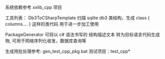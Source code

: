 系统依赖参考 xxlib_cpp 项目

工具列表：
Db3ToCSharpTemplate
	扫描 sqlite db3 类结构，生成 class { columns.... } 这样的类代码 用于进一步加工使用

PackageGenerator
	可将以 c# 语法书写的 结构描述文本 转为目标语言代码生成物, 可用于网络序列化收发，数据库查询等
	
生成用批处理参考: gen_test_cpp_pkg.bat
测试项目：test_cpp*

